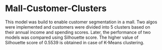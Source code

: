 # Mall-Customer-Clusters

This model was build to enable customer segmentation in a mall. Two algos were implemented and customers were divided into 5 clusters based on their annual income and spending scores. 
Later, the performance of two models was compared using Silhouette score. The higher value of Silhouette score of 0.5539 is obtained in case of K-Means clustering.
